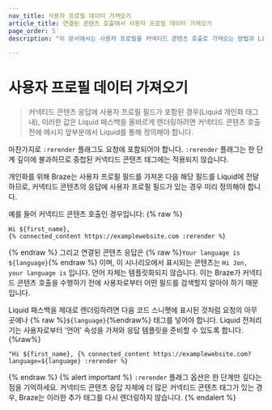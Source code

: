 ```yaml
---
nav_title: 사용자 프로필 데이터 가져오기
article_title: 연결된 콘텐츠 호출에서 사용자 프로필 데이터 가져오기
page_order: 5
description: "이 문서에서는 사용자 프로필을 커넥티드 콘텐츠 호출로 가져오는 방법과 Liquid 템플릿과 관련된 모범 사례에 대해 설명합니다."

---
```


# 사용자 프로필 데이터 가져오기

> 커넥티드 콘텐츠 응답에 사용자 프로필 필드가 포함된 경우(Liquid 개인화 태그 내), 이러한 값은 Liquid 패스백을 올바르게 렌더링하려면 커넥티드 콘텐츠 호출 전에 메시지 앞부분에서 Liquid를 통해 정의해야 합니다. 

마찬가지로 `:rerender` 플래그도 요청에 포함되어야 합니다. `:rerender` 플래그는 한 단계 깊이에 불과하므로 중첩된 커넥티드 콘텐츠 태그에는 적용되지 않습니다.

개인화를 위해 Braze는 사용자 프로필 필드를 가져온 다음 해당 필드를 Liquid에 전달하므로, 커넥티드 콘텐츠의 응답에 사용자 프로필 필드가 있는 경우 미리 정의해야 합니다. 

예를 들어 커넥티드 콘텐츠 호출인 경우입니다:
{% raw %}
```liquid
Hi ${first_name},
{% connected_content https://examplewebsite.com :rerender %}
```
{% endraw %}
그리고 연결된 콘텐츠 응답은 {% raw %}`Your language is ${language}`{% endraw %} 이며, 이 시나리오에서 표시되는 콘텐츠는 `Hi Jon, your language is` 입니다. 언어 자체는 템플릿화되지 않습니다. 이는 Braze가 커넥티드 콘텐츠 호출을 수행하기 전에 사용자로부터 어떤 필드를 검색할지 알아야 하기 때문입니다.

Liquid 패스백을 제대로 렌더링하려면 다음 코드 스니펫에 표시된 것처럼 요청의 아무 곳에나 {% raw %}`${language}`{%endraw%} 태그를 넣어야 합니다. Liquid 전처리기는 사용자로부터 '언어' 속성을 가져와 응답 템플릿을 준비할 수 있도록 합니다.
{%raw%}
```liquid
"Hi ${first_name}, {% connected_content https://examplewebsite.com?language=${language} :rerender %}
```
{% endraw %}
{% alert important %}
`:rerender` 플래그 옵션은 한 단계만 깊다는 점을 기억하세요. 커넥티드 콘텐츠 응답 자체에 더 많은 커넥티드 콘텐츠 태그가 있는 경우, Braze는 이러한 추가 태그를 다시 렌더링하지 않습니다.
{% endalert %}
